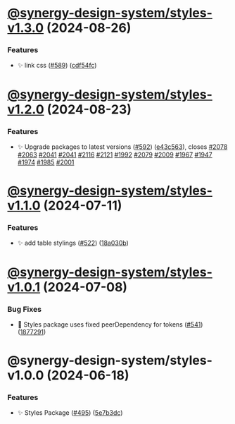 # [@synergy-design-system/styles-v1.3.0](https://github.com/synergy-design-system/synergy-design-system/compare/styles/1.2.0...styles/1.3.0) (2024-08-26)


### Features

* ✨ link css ([#589](https://github.com/synergy-design-system/synergy-design-system/issues/589)) ([cdf54fc](https://github.com/synergy-design-system/synergy-design-system/commit/cdf54fcb348cc3b5a41993cff530424bdf6b6802))

# [@synergy-design-system/styles-v1.2.0](https://github.com/synergy-design-system/synergy-design-system/compare/styles/1.1.0...styles/1.2.0) (2024-08-23)


### Features

* ✨ Upgrade packages to latest versions ([#592](https://github.com/synergy-design-system/synergy-design-system/issues/592)) ([e43c563](https://github.com/synergy-design-system/synergy-design-system/commit/e43c5630b6c43ef855af6815604c7649376104ee)), closes [#2078](https://github.com/synergy-design-system/synergy-design-system/issues/2078) [#2063](https://github.com/synergy-design-system/synergy-design-system/issues/2063) [#2041](https://github.com/synergy-design-system/synergy-design-system/issues/2041) [#2041](https://github.com/synergy-design-system/synergy-design-system/issues/2041) [#2116](https://github.com/synergy-design-system/synergy-design-system/issues/2116) [#2121](https://github.com/synergy-design-system/synergy-design-system/issues/2121) [#1992](https://github.com/synergy-design-system/synergy-design-system/issues/1992) [#2079](https://github.com/synergy-design-system/synergy-design-system/issues/2079) [#2009](https://github.com/synergy-design-system/synergy-design-system/issues/2009) [#1967](https://github.com/synergy-design-system/synergy-design-system/issues/1967) [#1947](https://github.com/synergy-design-system/synergy-design-system/issues/1947) [#1974](https://github.com/synergy-design-system/synergy-design-system/issues/1974) [#1985](https://github.com/synergy-design-system/synergy-design-system/issues/1985) [#2001](https://github.com/synergy-design-system/synergy-design-system/issues/2001)

# [@synergy-design-system/styles-v1.1.0](https://github.com/synergy-design-system/synergy-design-system/compare/styles/1.0.1...styles/1.1.0) (2024-07-11)


### Features

* ✨ add table stylings ([#522](https://github.com/synergy-design-system/synergy-design-system/issues/522)) ([18a030b](https://github.com/synergy-design-system/synergy-design-system/commit/18a030be92344a9f0d038e5518c8347f0fbebb4e))

# [@synergy-design-system/styles-v1.0.1](https://github.com/synergy-design-system/synergy-design-system/compare/styles/1.0.0...styles/1.0.1) (2024-07-08)


### Bug Fixes

* 🤔 Styles package uses fixed peerDependency for tokens ([#541](https://github.com/synergy-design-system/synergy-design-system/issues/541)) ([1877291](https://github.com/synergy-design-system/synergy-design-system/commit/1877291490806ff83fb1cca56d8b06a5a831f4e9))

# @synergy-design-system/styles-v1.0.0 (2024-06-18)


### Features

* ✨ Styles Package ([#495](https://github.com/synergy-design-system/synergy-design-system/issues/495)) ([5e7b3dc](https://github.com/synergy-design-system/synergy-design-system/commit/5e7b3dc54bc9d94060fafc8119648e9e01bd07b7))
